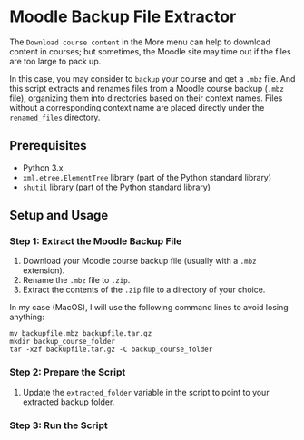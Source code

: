 # Moodle Backup File Extractor
The `Download course content` in the More menu can help to download content in courses; but sometimes, the Moodle site may time out if the files are too large to pack up.

In this case, you may consider to `backup` your course and get a `.mbz` file. And this script extracts and renames files from a Moodle course backup (`.mbz` file), organizing them into directories based on their context names. Files without a corresponding context name are placed directly under the `renamed_files` directory.



## Prerequisites

- Python 3.x
- `xml.etree.ElementTree` library (part of the Python standard library)
- `shutil` library (part of the Python standard library)

## Setup and Usage

### Step 1: Extract the Moodle Backup File

1. Download your Moodle course backup file (usually with a `.mbz` extension).
2. Rename the `.mbz` file to `.zip`.
3. Extract the contents of the `.zip` file to a directory of your choice.

In my case (MacOS), I will use the following command lines to avoid losing anything:
```angular2html
mv backupfile.mbz backupfile.tar.gz
mkdir backup_course_folder
tar -xzf backupfile.tar.gz -C backup_course_folder
```

### Step 2: Prepare the Script

1. Update the `extracted_folder` variable in the script to point to your extracted backup folder.

### Step 3: Run the Script

